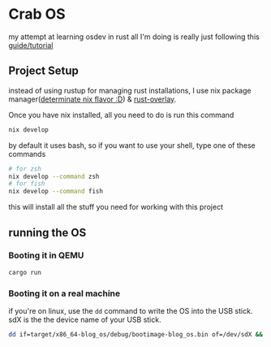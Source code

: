 # Crab OS

my attempt at learning osdev in rust
all I'm doing is really just following this [guide/tutorial](https://os.phil-opp.com/)

## Project Setup

instead of using rustup for managing rust installations, I use nix package manager([determinate nix flavor :D](https://determinate.systems/)) & [rust-overlay](https://github.com/oxalica/rust-overlay).

Once you have nix installed, all you need to do is run this command

```sh
nix develop
```

by default it uses bash, so if you want to use your shell, type one of these commands

```sh
# for zsh
nix develop --command zsh
# for fish
nix develop --command fish
```

this will install all the stuff you need for working with this project

## running the OS

### Booting it in QEMU

```sh
cargo run
```

### Booting it on a real machine

if you're on linux, use the `dd` command to write the OS into the USB stick. sdX is the the device name of your USB stick.

```sh
dd if=target/x86_64-blog_os/debug/bootimage-blog_os.bin of=/dev/sdX && sync
```
